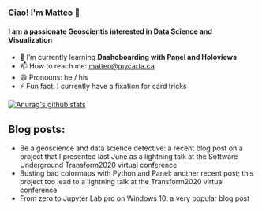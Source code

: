 ### Ciao! I'm Matteo 👋

#### I am a passionate Geoscientis interested in Data Science and Visualization

- 🌱 I’m currently learning **Dashoboarding with Panel and Holoviews**
- 📫 How to reach me: matteo@mycarta.ca
- 😄 Pronouns: he / his
- ⚡ Fun fact: I currently have a fixation for card tricks


[![Anurag's github stats](https://github-readme-stats.vercel.app/api?username=mycarta)](https://github.com/anuraghazra/github-readme-stats&count_private=true&show_icons=true&theme=radical)


## Blog posts:
- Be a geoscience and data science detective: a recent blog post on a project that I presented last June as a lightning talk at the Software Underground Transform2020 virtual conference
- Busting bad colormaps with Python and Panel: another recent post; this project too lead to a lightning talk at the Transform2020 virtual conference
- From zero to Jupyter Lab pro on Windows 10:  a very popular blog post
